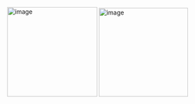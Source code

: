 <img width="208" alt="image" src="https://github.com/alwan1w/027_RestAPI/assets/115075783/d5b807f4-6b5d-4f90-847a-a8e92961ee24">
<img width="206" alt="image" src="https://github.com/alwan1w/027_RestAPI/assets/115075783/28c98b1a-8607-4c73-bf92-77ccb104e044">

